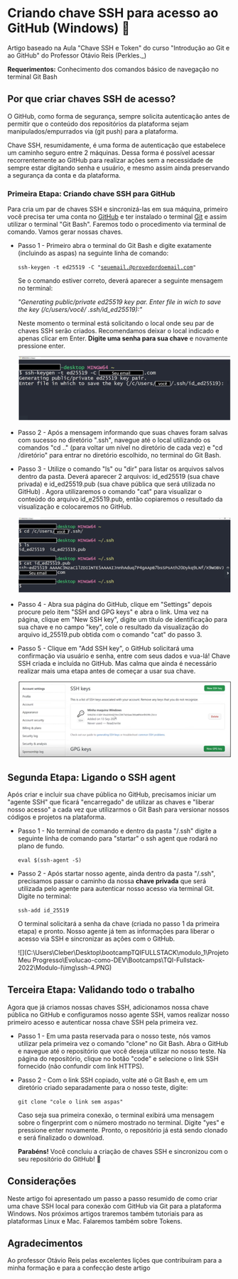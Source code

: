 # Criando chave SSH para acesso ao GitHub (Windows) :key:

Artigo baseado na Aula "Chave SSH e Token" do curso "Introdução ao Git e ao GitHub" do Professor Otávio Reis (Perkles._)

**Requerimentos:**  Conhecimento dos comandos básico de navegação no terminal Git Bash



## Por que criar chaves SSH de acesso?

O GitHub, como forma de segurança, sempre solicita autenticação antes de permitir que o conteúdo dos repositórios da plataforma sejam manipulados/empurrados via (git push) para a plataforma.

Chave SSH, resumidamente, é uma forma de autenticação que estabelece um caminho seguro entre 2 máquinas. Dessa forma é possível acessar recorrentemente ao GitHub para realizar ações sem a necessidade de sempre estar digitando senha e usuário, e mesmo assim ainda preservando a segurança da conta e da plataforma.



### Primeira Etapa: Criando chave SSH para GitHub

Para cria um par de  chaves SSH e sincronizá-las em sua máquina, primeiro você precisa ter uma conta no [GitHub](https://github.com/) e ter instalado o terminal [Git](https://git-scm.com/downloads) e assim utilizar o terminal "Git Bash". Faremos todo o procedimento via terminal de comando. Vamos gerar nossas chaves.



* Passo 1 - Primeiro abra o terminal do Git Bash e digite exatamente (incluindo as aspas) na seguinte linha de comando:

  

  <code>ssh-keygen -t ed25519 -C "seuemail.@provedordoemail.com"</code>

  

  Se o comando estiver correto, deverá aparecer a seguinte mensagem no terminal:

  *"Generating public/private ed25519 key par. Enter file in wich to save the key (/c/users/você/ .ssh/id_ed25519):"* 

  

  Neste momento o terminal está solicitando o local onde seu par de chaves SSH serão criados. Recomendamos deixar o local indicado e apenas clicar em Enter. **Digite uma senha para sua chave** e novamente pressione enter.

  ![](img\ssh-1.PNG)



* Passo 2 - Após a mensagem informando que suas chaves foram salvas com sucesso no diretório ".ssh",  navegue até o local utilizando os comandos "cd .." (para voltar um nível no diretório de cada vez) e "cd /diretório" para entrar no diretório escolhido, no terminal do Git Bash.

  

* Passo 3 - Utilize o comando "ls" ou "dir" para listar os arquivos salvos dentro da pasta. Deverá aparecer 2 arquivos: id_ed25519 (sua chave privada) e id_ed25519.pub (sua chave pública que será utilizada no GitHub) . Agora utilizaremos o comando "cat" para visualizar o conteúdo do arquivo id_e25519.pub, então copiaremos o resultado da visualização e colocaremos no GitHub.

  ![](img\ssh-2.PNG)

  

* Passo 4 - Abra sua página do GitHub, clique em "Settings" depois procure pelo item "SSH and GPG keys" e abra o link. Uma vez na página, clique em "New SSH key", digite um título de identificação para sua chave e no campo "key", cole o resultado da visualização do arquivo id_25519.pub obtida com o comando "cat" do passo 3.

  

* Passo 5 - Clique em "Add SSH key", o GitHub solicitará uma confirmação via usuário e senha, entre com seus dados e vua-lá! Chave SSH criada e incluída no GitHub. Mas calma que ainda é necessário realizar mais uma etapa antes de começar a usar sua chave.

  ![](img\ssh-3.PNG)

  

  

## Segunda Etapa: Ligando o SSH agent

Após criar e incluir sua chave pública no GitHub, precisamos iniciar um "agente SSH" que ficará "encarregado" de utilizar as chaves e "liberar nosso acesso" a cada vez que utilizarmos o Git Bash para versionar nossos códigos e projetos na plataforma.



* Passo 1 - No terminal de comando e dentro da pasta "/.ssh" digite a seguinte linha de comando para "startar" o ssh agent que rodará no plano de fundo.

  <code>eval $(ssh-agent -S)</code>

  

* Passo 2 - Após startar nosso agente, ainda dentro da pasta  "/.ssh", precisamos passar o caminho da nossa **chave privada** que será utilizada pelo agente para autenticar nosso acesso via terminal Git. Digite no terminal:

  <code>ssh-add id_25519</code>

  O terminal solicitará a senha da chave (criada no passo 1 da primeira etapa) e pronto. Nosso agente já tem as informações para liberar o acesso via SSH e sincronizar as ações com o GitHub.

  

  ![](C:\Users\Cleber\Desktop\bootcampTQIFULLSTACK\modulo_1\Projeto Meu Progresso\Evolucao-como-DEV\Bootcamps\TQI-Fullstack-2022\Modulo-I\img\ssh-4.PNG)





## Terceira Etapa: Validando todo o trabalho

Agora que já criamos nossas chaves SSH, adicionamos nossa chave pública no GitHub e configuramos nosso agente SSH, vamos realizar nosso primeiro acesso e autenticar nossa chave SSH pela primeira vez.

* Passo 1 - Em uma pasta reservada para o nosso teste, nós vamos utilizar pela primeira vez o comando "clone" no Git Bash. Abra o GitHub e navegue até o repositório que você deseja utilizar no nosso teste. Na página do repositório, clique no botão "code" e selecione o link SSH fornecido (não confundir com link HTTPS).

  

* Passo 2 - Com o link SSH copiado, volte até o Git Bash e, em um diretório criado separadamente para o nosso teste, digite:

  <code>git clone "cole o link sem aspas"</code>

  Caso seja sua primeira conexão, o terminal exibirá uma mensagem sobre o fingerprint com o número mostrado no terminal. Digite "yes" e pressione enter novamente. Pronto, o repositório já está sendo clonado e será finalizado o download.

  **Parabéns!** Você concluiu a criação de chaves SSH e sincronizou com o seu repositório do GitHub! :call_me_hand:

  

## Considerações

Neste artigo foi apresentado um passo a passo resumido de como criar uma chave SSH local para conexão com GitHub via Git para a plataforma Windows. Nos próximos artigos traremos também tutoriais para as plataformas Linux e Mac. Falaremos também sobre Tokens.



## Agradecimentos

Ao professor Otávio Reis pelas excelentes lições que contribuíram para a minha formação e para a confecção deste artigo
